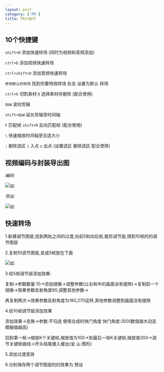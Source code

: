 ```yaml
---
layout: post
category: ['PR']
title: PR小技巧
---
```

## 10个快捷键
`shift+D` 添加快速转场 (同时为视频和音频添加)

`ctrl+D`  添加视频快速转场

`ctrl+shift+D`  添加音频快速转场

`修改默认的转场` 找到你要特效转场 右击  设置为默认 转场

`ctrl+k` 切割素材  `D` 选择素材并删除 (配合使用)

`Q&W` 波纹剪辑

`shift+Q&W` 延长剪辑至时间轴

`F` 匹配帧   `shift+R` 反向匹配帧 (配合使用)

`\` 快速缩放时间轴至合适大小

`;` 删除选区  `i` 入点 `o` 出点  (设置选区 删除选区 配合使用)

## 视频编码与封装导出图
*编码:*

![如](http://oi2atwmcz.bkt.clouddn.com/%E7%BC%96%E7%A0%812.jpeg)

*导出:*

![如](http://oi2atwmcz.bkt.clouddn.com/%E7%BC%96%E7%A0%81.jpeg)


## 快速转场
1.新建调节图层,找到两轨之间的过渡,向前5和向后帧,裁剪调节层,得到10帧的的调节图层

2.复制10调节图层,变成5帧放在下面

![如](http://oi2atwmcz.bkt.clouddn.com/%E8%B0%83%E8%8A%82%E5%9B%BE%E5%B1%82.png)

3.给5帧调节层添加效果:

复制->参数数量:10->添加镜像->调整参数(让右和中的画面没有缝隙)->复制前一个镜像->效果参数反射角度90,调整其他参数->

再复制两次->效果参数反射角度为180,270这样,其他参数调整到画面没有缝隙

4.给10帧调节层添加效果

添加效果->变换->参数:不勾选 使用合成的快门角度 快门角度:300(数值越大动态模糊值越高)

回到第一帧->缩放K个关键帧,缩放值为100->到最后一帧K关键帧,缩放值300->调节关键帧曲线->开头结尾缓入缓出(呈 山 图形)

5.添加过渡音效

6.分别保存两个调节图层的的效果为 预设
